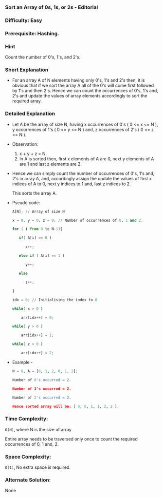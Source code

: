 ### Sort an Array of 0s, 1s, or 2s - Editorial

### Difficulty:  Easy

### Prerequisite:  Hashing.

### Hint

Count the number of 0's, 1's, and 2's.

### Short Explanation

* For an array A of N elements having only 0's, 1's and 2's then, it is obvious that if we sort the array A all of the 0's will come first followed by 1's and then 2's. Hence we can count the occurrences of 0's, 1's and, 2's and update the values of array elements accordingly to sort the required array. 

### Detailed Explanation

* Let A be the array of size N, having x occurrences of 0's ( 0 <= x <= N ), y occurrences of 1's ( 0 <= y <= N ) and, z occurrences of 2's ( 0 <= z <= N ).

* Observation:
  1. x + y + z = N.
  2. In A is sorted then, first x elements of A are 0, next y elements of A are 1 and last z elements are 2.
 
* Hence we can simply count the number of occurrences of 0's, 1's and, 2's in array A, and, accordingly assign the update the values of first x indices of A to 0, next y indices to 1 and, last z indices to 2.
  
  This sorts the array A.

* Pseudo code:
  
  ```python
  A[N]; // Array of size N

  x = 0, y = 0, z = 0; // Number of occurrences of 0, 1 and 2.

  for ( i from 0 to N-1){

     if( A[i] == 0 )
     
        x++;

     else if ( A[i] == 1 )

        y++;

     else

        z++;
 
  }

  idx = 0; // Initialising the index to 0

  while( x > 0 )

      arr[idx++] = 0;

  while( y > 0 )

      arr[idx++] = 1;
 
  while( z > 0 )

      arr[idx++] = 2;

  ```
* Example -
  ```python
  N = 6, A = [0, 1, 2, 0, 1, 2];
  
  Number of 0's occurred = 2.

  Number of 1's occurred = 2.

  Number of 2's occurred = 2.

  Hence sorted array will be: [ 0, 0, 1, 1, 2, 2 ].
  ```

### Time Complexity:

`O(N)`, where N is the size of array

Entire array needs to be traversed only once to count the required occurrences of 0, 1 and, 2.

### Space Complexity:

`O(1)`, No extra space is required.

### Alternate Solution:

None
